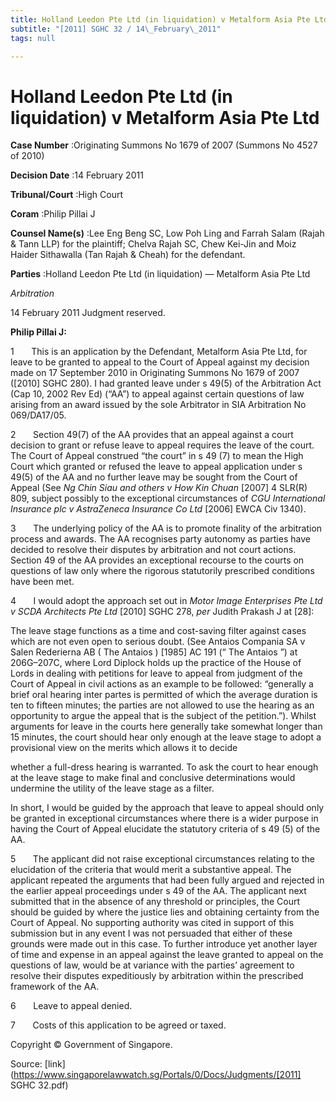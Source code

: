 ```yaml
---
title: Holland Leedon Pte Ltd (in liquidation) v Metalform Asia Pte Ltd
subtitle: "[2011] SGHC 32 / 14\_February\_2011"
tags: null

---
```

# Holland Leedon Pte Ltd (in liquidation) v Metalform Asia Pte Ltd 



**Case Number** :Originating Summons No 1679 of 2007 (Summons No 4527 of 2010) 

**Decision Date** :14 February 2011 

**Tribunal/Court** :High Court 

**Coram** :Philip Pillai J 

**Counsel Name(s)** :Lee Eng Beng SC, Low Poh Ling and Farrah Salam (Rajah & Tann LLP) for the plaintiff; Chelva Rajah SC, Chew Kei-Jin and Moiz Haider Sithawalla (Tan Rajah & Cheah) for the defendant. 

**Parties** :Holland Leedon Pte Ltd (in liquidation) — Metalform Asia Pte Ltd 

_Arbitration_ 

14 February 2011 Judgment reserved. 

**Philip Pillai J:** 

1       This is an application by the Defendant, Metalform Asia Pte Ltd, for leave to be granted to appeal to the Court of Appeal against my decision made on 17 September 2010 in Originating Summons No 1679 of 2007 ([2010] SGHC 280). I had granted leave under s 49(5) of the Arbitration Act (Cap 10, 2002 Rev Ed) (“AA”) to appeal against certain questions of law arising from an award issued by the sole Arbitrator in SIA Arbitration No 069/DA17/05. 

2       Section 49(7) of the AA provides that an appeal against a court decision to grant or refuse leave to appeal requires the leave of the court. The Court of Appeal construed “the court” in s 49 (7) to mean the High Court which granted or refused the leave to appeal application under s 49(5) of the AA and no further leave may be sought from the Court of Appeal (See _Ng Chin Siau and others v How Kin Chuan_ [2007] 4 SLR(R) 809, subject possibly to the exceptional circumstances of _CGU International Insurance plc v AstraZeneca Insurance Co Ltd_ [2006] EWCA Civ 1340). 

3       The underlying policy of the AA is to promote finality of the arbitration process and awards. The AA recognises party autonomy as parties have decided to resolve their disputes by arbitration and not court actions. Section 49 of the AA provides an exceptional recourse to the courts on questions of law only where the rigorous statutorily prescribed conditions have been met. 

4       I would adopt the approach set out in _Motor Image Enterprises Pte Ltd v SCDA Architects Pte Ltd_ [2010] SGHC 278, _per_ Judith Prakash J at [28]: 

 The leave stage functions as a time and cost-saving filter against cases which are not even open to serious doubt. (See Antaios Compania SA v Salen Rederierna AB ( The Antaios ) [1985] AC 191 (“ The Antaios ”) at 206G–207C, where Lord Diplock holds up the practice of the House of Lords in dealing with petitions for leave to appeal from judgment of the Court of Appeal in civil actions as an example to be followed: “generally a brief oral hearing inter partes is permitted of which the average duration is ten to fifteen minutes; the parties are not allowed to use the hearing as an opportunity to argue the appeal that is the subject of the petition.”). Whilst arguments for leave in the courts here generally take somewhat longer than 15 minutes, the court should hear only enough at the leave stage to adopt a provisional view on the merits which allows it to decide 


 whether a full-dress hearing is warranted. To ask the court to hear enough at the leave stage to make final and conclusive determinations would undermine the utility of the leave stage as a filter. 

In short, I would be guided by the approach that leave to appeal should only be granted in exceptional circumstances where there is a wider purpose in having the Court of Appeal elucidate the statutory criteria of s 49 (5) of the AA. 

5       The applicant did not raise exceptional circumstances relating to the elucidation of the criteria that would merit a substantive appeal. The applicant repeated the arguments that had been fully argued and rejected in the earlier appeal proceedings under s 49 of the AA. The applicant next submitted that in the absence of any threshold or principles, the Court should be guided by where the justice lies and obtaining certainty from the Court of Appeal. No supporting authority was cited in support of this submission but in any event I was not persuaded that either of these grounds were made out in this case. To further introduce yet another layer of time and expense in an appeal against the leave granted to appeal on the questions of law, would be at variance with the parties’ agreement to resolve their disputes expeditiously by arbitration within the prescribed framework of the AA. 

6       Leave to appeal denied. 

7       Costs of this application to be agreed or taxed. 

 Copyright © Government of Singapore. 


Source: [link](https://www.singaporelawwatch.sg/Portals/0/Docs/Judgments/[2011] SGHC 32.pdf)
